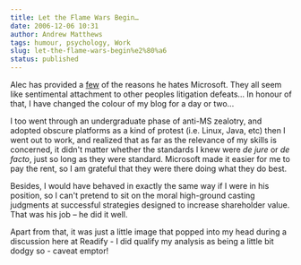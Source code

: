 ```yaml
---
title: Let the Flame Wars Begin…
date: 2006-12-06 10:31
author: Andrew Matthews
tags: humour, psychology, Work
slug: let-the-flame-wars-begin%e2%80%a6
status: published
---
```


Alec has provided a [few](http://alecthegeek.wordpress.com/2006/12/05/why-i-really-dislike-microsoft/) of the reasons he hates Microsoft. They all seem like sentimental attachment to other peoples litigation defeats… In honour of that, I have changed the colour of my blog for a day or two...

I too went through an undergraduate phase of anti-MS zealotry, and adopted obscure platforms as a kind of protest (i.e. Linux, Java, etc) then I went out to work, and realized that as far as the relevance of my skills is concerned, it didn't matter whether the standards I knew were *de jure* or *de facto*, just so long as they were standard. Microsoft made it easier for me to pay the rent, so I am grateful that they were there doing what they do best.

Besides, I would have behaved in exactly the same way if I were in his position, so I can't pretend to sit on the moral high-ground casting judgments at successful strategies designed to increase shareholder value. That was his job – he did it well.

Apart from that, it was just a little image that popped into my head during a discussion here at Readify - I did qualify my analysis as being a little bit dodgy so - caveat emptor!
